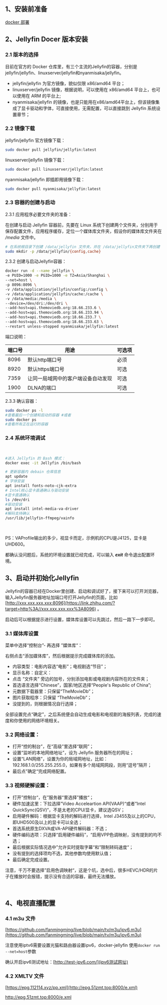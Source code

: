 
‍
## 1、安装前准备

[docker 部署](docker%20部署.md)


## 2、Jellyfin Docer 版本安装

### 2.1 版本的选择

目前在官方的 Docker 仓库里，有三个主流的Jellyfin的容器，分别是 jellyfin/jellyfin、linuxserver/jellyfin和nyanmisaka/jellyfin。

- jellyfin/jellyfin 为官方镜像，貌似仅限 x86/amd64 平台；
- linuxserver/jellyfin 镜像，根据说明，可以使用在 x86/amd64 平台上，也可以使用在 ARM 的平台上;
- nyanmisaka/jellyfin 的镜像，也是只能用在x86/amd64平台上，但该镜像集成了显卡驱动和字体，可直接使用，无需配置，可以直接跳到 Jellyfin 系统设置章节；

### 2.2 镜像下载

jellyfin/jellyfin 官方镜像下载：

```bash
sudo docker pull jellyfin/jellyfin:latest
```

linuxserver/jellyfin 镜像下载：

```bash
sudo docker pull linuxserver/jellyfin:latest
```

nyanmisaka/jellyfin 即插即用镜像下载：

```bash
sudo docker pull nyanmisaka/jellyfin:latest
```

### 2.3 容器的创建与启动

2.3.1 应用程序必要文件夹的准备：

在创建与启动 Jellyfin 容器前，先要在 Linux 系统下创建两个文件夹，分别用于保存配置文件，应用程序缓存，定位一个媒体库文件夹，假设你的媒体库文件夹在  */media* 文件中。

```bash
# 在系统根目录下创建 /data/jellyfin 文件夹，并在 /data/jellyfin文件夹下再创建 config 和 cache 两个三级文件夹 
sudo mkdir -p /data/jellyfin/{config,cache}
```

2.3.2 创建与启动Jellyfin容器：

```bash
docker run -d --name jellyfin \
-e PUID=1000 -e PGID=1000 -e TZ=Asia/Shanghai \
--net=host \
-p 8096:8096 \
-v /data/application/jellyfin/config:/config \
-v /data/application/jellyfin/cache:/cache \
-v /data/media:/media \
--device=/dev/dri:/dev/dri \
--add-host=api.themoviedb.org:18.66.233.6 \
--add-host=api.themoviedb.org:18.66.233.94 \
--add-host=api.themoviedb.org:18.66.233.7 \
--add-host=api.themoviedb.org:18.66.233.63 \
--restart unless-stopped nyanmisaka/jellyfin:latest 
```

端口说明：

|端口号|用途|可选项|
| --------| ------------------------------------| --------|
|8096|默认http端口号|必须|
|8920|默认https端口号|可选|
|7359|让同一局域网中的客户端设备自动发现|可选|
|1900|DLNA的端口|可选|

2.3.3 确认容器：

```bash
sudo docker ps -l 
#查看最后一个创建和启动的容器 #或者 
sudo docker ps 
#查看所有正在运行的容器
```

### 2.4 系统环境调试

‍

```bash
#进入 Jellyfin 的 Bash 模式：
docker exec -it Jellyfin /bin/bash

# 更新容器内 debain 仓库信息
apt update 
# 字体安装
apt install fonts-noto-cjk-extra
# Intel核心显卡直通确认与驱动安装
#显卡直通确认 
ls /dev/dri
#驱动安装 
apt install intel-media-va-driver 
#解码支持确认 
/usr/lib/jellyfin-ffmpeg/vainfo
```

​​​​

PS：VAProfile输出的多少，视显卡而定，示例机的CPU是J4125，显卡是UHD600。

都确认没问题后，系统的环境设置就已经完成，可以输入 ***exit*** 命令退出配置环境。

## 3、启动并初始化Jellyfin

Jellyfin的容器已经在Docker里创建、启动和调试好了，接下来可以打开浏览器，输入Jellyfin服务器地址加端口号打开Jellyfin的页面，比如 [http://xxx.xxx.xxx.xxx:8096](https://link.zhihu.com/?target=http%3A//xxx.xxx.xxx.xxx%3A8096) 。

启动后可以根据提示进行设置，媒体库设置可以先跳过，然后一路下一步即可。

### 3.1 媒体库设置

菜单中选择“控制台”- 再选择 ”媒体库“：

右侧点击“添加媒体库”，然后根据提示完成媒体库的添加。​​

- 内容类型：电影内容选“电影”；电视剧选“节目”；
- 显示名称：自定义：
- 点击 “文件夹” 旁边的加号，分别添加电影或电视剧内容所在的文件夹；
- 首选语言选择“Chinese”，国家/地区选择“People's Republic of China”;
- 元数据下载器里：只保留“TheMovieDb”；
- 图片获取程序：只保留 “TheMovieDb”；
- 没提到的，则根据情况自行选择；

全部设置完点“确定”，之后系统便会自动生成电影和电视剧的海报列表，完成的速度和你使用的网络环境相关。

### 3.2 网络设置：

- 打开“控的制台”，在“高级”里选择“联网”；
- 设置“监听的本地网络地址”，设为 Jellyfin 服务器所在的网址；
- 设置“LAN网络”，设置为你的局域网地址，比如：192.168.1.0/255.255.255.0，如果有多个局域网网段，则用“逗号”隔开；
- 最后点”确定“完成网络配置。

### 3.3 视频硬解设置：

- 打开”控制台“，在”服务器“里选择”播放“；
- 硬件加速这里：下拉选择”Video Acceleartion API(VAAP)“或者”Intel QuickSync(QSV)“，不是太老的CPU/显卡，建议选QSV；
- 启用硬件解码：根据显卡支持的解码进行选择，Intel J3455及以上的CPU，即UHD500及以上的显卡可以全选；
- 首选系统原生DXVA或VA-API硬件解码器：不选；
- 硬件编码选项：只选择“启用硬件编码”，“启用VPP色调映射，没有提到的均不选；
- 最后根据实际情况选中”允许实时提取字幕“和”限制转码速度“；
- 没有提到的选择项均不选，其他参数均使用默认值；
- 最后确定完成设置。

注意，千万不要选择”启用色调映射“，这是个坑，选中后，很多HEVC/HDR的片子在播放时会报错，提示没有合适的容器，最终无法播放。

‍

## 4、电视直播配置

### 4.1 m3u 文件

[https://github.com/fanmingming/live/blob/main/tv/m3u/ipv6.m3u](https://github.com/fanmingming/live/blob/main/tv/m3u/ipv6.m3u)

注意使用iptv6需要设置光猫和路由器设置ipv6，docker-jellyfin 使用`docker run --net=host`​参数

确认开启ipv6测试地址：[http://test-ipv6.com/](ipv6测试网址)

### 4.2 XMLTV 文件

[https://epg.112114.xyz/pp.xml](http://epg.51zmt.top:8000/e.xml)

http://epg.51zmt.top:8000/e.xml

‍

